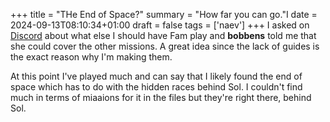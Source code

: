 +++
title = "THe End of Space?"
summary = "How far you can go."I
date = 2024-09-13T08:10:34+01:00
draft = false
tags = ['naev']
+++
I asked on [Discord](https://discord.com/) about what else I should have Fam play and **bobbens** told me that she could cover the other missions. A great idea since the lack of guides is the exact reason why I'm making them.

At this point I've played much and can say that I likely found the end of space which has to do with the hidden races behind Sol. I couldn't find much in terms of miaaions for it in the files but they're right there, behind Sol.
